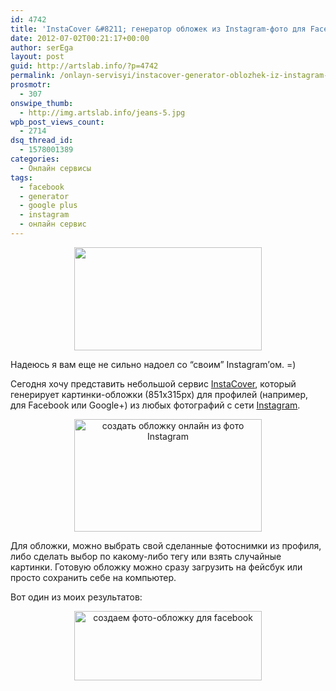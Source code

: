 ```yaml
---
id: 4742
title: 'InstaCover &#8211; генератор обложек из Instagram-фото для Facebook и Google+'
date: 2012-07-02T00:21:17+00:00
author: serEga
layout: post
guid: http://artslab.info/?p=4742
permalink: /onlayn-servisyi/instacover-generator-oblozhek-iz-instagram-foto-dlya-facebook-i-google/
prosmotr:
  - 307
onswipe_thumb:
  - http://img.artslab.info/jeans-5.jpg
wpb_post_views_count:
  - 2714
dsq_thread_id:
  - 1578001389
categories:
  - Онлайн сервисы
tags:
  - facebook
  - generator
  - google plus
  - instagram
  - онлайн сервис
---
```

<center>
  <a href="http://img.artslab.info/jeans-5.jpg"><img src="http://img.artslab.info/jeans-5-300x165.jpg" alt="" title="instacover_generator_oblozhek" width="300" height="165" class="aligncenter size-medium wp-image-4746" srcset="http://img.artslab.info/jeans-5-300x165.jpg 300w, http://img.artslab.info/jeans-5.jpg 868w" sizes="(max-width: 300px) 100vw, 300px" /></a>
</center>

Надеюсь я вам еще не сильно надоел со &#8220;своим&#8221; Instagram&#8217;ом. =)
  
Сегодня хочу представить небольшой сервис [InstaCover](http://insta-cover.com/), который генерирует картинки-обложки (851x315px) для профилей (например, для Facebook или Google+) из любых фотографий с сети [Instagram](http://artslab.info/prilozheniya-dlya-ipod-touchiphone/instagram-fotoset-dlya-vladeltsev-iphone-pereklichka/ "Instagram — Фотосеть для владельцев iPhone (перекличка)"). 

<center>
  <a href="http://img.artslab.info/Instacover_oblozhka_iz_foto_instagram2.jpg"><img src="http://img.artslab.info/Instacover_oblozhka_iz_foto_instagram2-300x180.jpg" alt="создать обложку онлайн из фото Instagram" title="Instacover_oblozhka_iz_foto_instagram2" width="300" height="180" class="aligncenter size-medium wp-image-4745" srcset="http://img.artslab.info/Instacover_oblozhka_iz_foto_instagram2-300x180.jpg 300w, http://img.artslab.info/Instacover_oblozhka_iz_foto_instagram2.jpg 825w" sizes="(max-width: 300px) 100vw, 300px" /></a>
</center>

Для обложки, можно выбрать свой сделанные фотоснимки из профиля, либо сделать выбор по какому-либо тегу или взять случайные картинки. Готовую обложку можно сразу загрузить на фейсбук или просто сохранить себе на компьютер.
  
Вот один из моих результатов:

<center>
  <a href="http://img.artslab.info/391164945.jpg"><img src="http://img.artslab.info/391164945-300x111.jpg" alt="создаем фото-обложку для facebook" title="servis_instacover" width="300" height="111" class="aligncenter size-medium wp-image-4744" srcset="http://img.artslab.info/391164945-300x111.jpg 300w, http://img.artslab.info/391164945.jpg 851w" sizes="(max-width: 300px) 100vw, 300px" /></a>
</center>